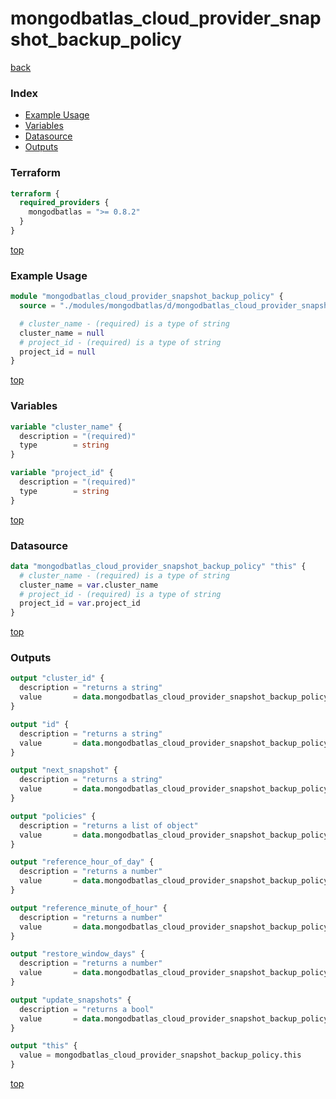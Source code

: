 # mongodbatlas_cloud_provider_snapshot_backup_policy

[back](../mongodbatlas.md)

### Index

- [Example Usage](#example-usage)
- [Variables](#variables)
- [Datasource](#datasource)
- [Outputs](#outputs)

### Terraform

```terraform
terraform {
  required_providers {
    mongodbatlas = ">= 0.8.2"
  }
}
```

[top](#index)

### Example Usage

```terraform
module "mongodbatlas_cloud_provider_snapshot_backup_policy" {
  source = "./modules/mongodbatlas/d/mongodbatlas_cloud_provider_snapshot_backup_policy"

  # cluster_name - (required) is a type of string
  cluster_name = null
  # project_id - (required) is a type of string
  project_id = null
}
```

[top](#index)

### Variables

```terraform
variable "cluster_name" {
  description = "(required)"
  type        = string
}

variable "project_id" {
  description = "(required)"
  type        = string
}
```

[top](#index)

### Datasource

```terraform
data "mongodbatlas_cloud_provider_snapshot_backup_policy" "this" {
  # cluster_name - (required) is a type of string
  cluster_name = var.cluster_name
  # project_id - (required) is a type of string
  project_id = var.project_id
}
```

[top](#index)

### Outputs

```terraform
output "cluster_id" {
  description = "returns a string"
  value       = data.mongodbatlas_cloud_provider_snapshot_backup_policy.this.cluster_id
}

output "id" {
  description = "returns a string"
  value       = data.mongodbatlas_cloud_provider_snapshot_backup_policy.this.id
}

output "next_snapshot" {
  description = "returns a string"
  value       = data.mongodbatlas_cloud_provider_snapshot_backup_policy.this.next_snapshot
}

output "policies" {
  description = "returns a list of object"
  value       = data.mongodbatlas_cloud_provider_snapshot_backup_policy.this.policies
}

output "reference_hour_of_day" {
  description = "returns a number"
  value       = data.mongodbatlas_cloud_provider_snapshot_backup_policy.this.reference_hour_of_day
}

output "reference_minute_of_hour" {
  description = "returns a number"
  value       = data.mongodbatlas_cloud_provider_snapshot_backup_policy.this.reference_minute_of_hour
}

output "restore_window_days" {
  description = "returns a number"
  value       = data.mongodbatlas_cloud_provider_snapshot_backup_policy.this.restore_window_days
}

output "update_snapshots" {
  description = "returns a bool"
  value       = data.mongodbatlas_cloud_provider_snapshot_backup_policy.this.update_snapshots
}

output "this" {
  value = mongodbatlas_cloud_provider_snapshot_backup_policy.this
}
```

[top](#index)